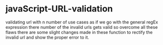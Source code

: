# javaScript-URL-validation
validating url with n number of use cases as if we go with the general regEx expression there number of the invalid  urls gets valid so overcome all these flaws there are some slight 
changes made in these function to rectify the invalid url and show the proper error to it. 
